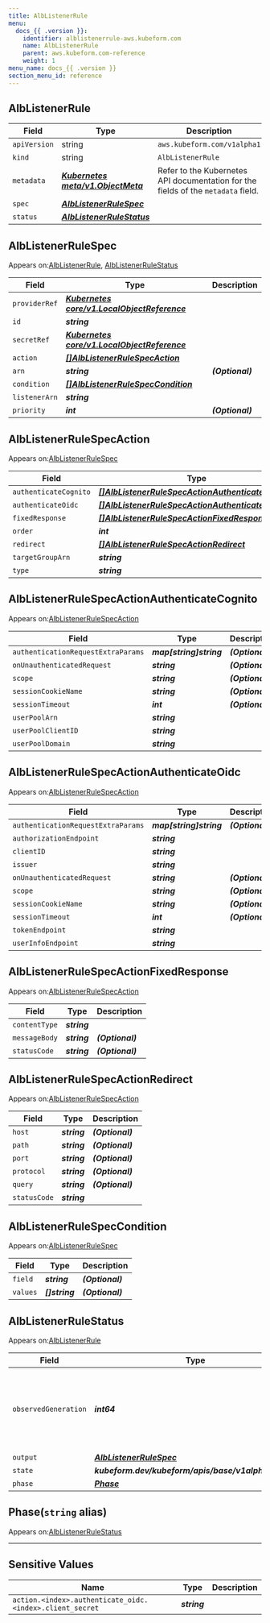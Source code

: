 ```yaml
---
title: AlbListenerRule
menu:
  docs_{{ .version }}:
    identifier: alblistenerrule-aws.kubeform.com
    name: AlbListenerRule
    parent: aws.kubeform.com-reference
    weight: 1
menu_name: docs_{{ .version }}
section_menu_id: reference
---
```


## AlbListenerRule
| Field | Type | Description |
| ------ | ----- | ----------- |
| `apiVersion` | string | `aws.kubeform.com/v1alpha1` |
|    `kind` | string | `AlbListenerRule` |
| `metadata` | ***[Kubernetes meta/v1.ObjectMeta](https://kubernetes.io/docs/reference/generated/kubernetes-api/v1.13/#objectmeta-v1-meta)***|Refer to the Kubernetes API documentation for the fields of the `metadata` field.|
| `spec` | ***[AlbListenerRuleSpec](#alblistenerrulespec)***||
| `status` | ***[AlbListenerRuleStatus](#alblistenerrulestatus)***||
## AlbListenerRuleSpec

Appears on:[AlbListenerRule](#alblistenerrule), [AlbListenerRuleStatus](#alblistenerrulestatus)

| Field | Type | Description |
| ------ | ----- | ----------- |
| `providerRef` | ***[Kubernetes core/v1.LocalObjectReference](https://kubernetes.io/docs/reference/generated/kubernetes-api/v1.13/#localobjectreference-v1-core)***||
| `id` | ***string***||
| `secretRef` | ***[Kubernetes core/v1.LocalObjectReference](https://kubernetes.io/docs/reference/generated/kubernetes-api/v1.13/#localobjectreference-v1-core)***||
| `action` | ***[[]AlbListenerRuleSpecAction](#alblistenerrulespecaction)***||
| `arn` | ***string***| ***(Optional)*** |
| `condition` | ***[[]AlbListenerRuleSpecCondition](#alblistenerrulespeccondition)***||
| `listenerArn` | ***string***||
| `priority` | ***int***| ***(Optional)*** |
## AlbListenerRuleSpecAction

Appears on:[AlbListenerRuleSpec](#alblistenerrulespec)

| Field | Type | Description |
| ------ | ----- | ----------- |
| `authenticateCognito` | ***[[]AlbListenerRuleSpecActionAuthenticateCognito](#alblistenerrulespecactionauthenticatecognito)***| ***(Optional)*** |
| `authenticateOidc` | ***[[]AlbListenerRuleSpecActionAuthenticateOidc](#alblistenerrulespecactionauthenticateoidc)***| ***(Optional)*** |
| `fixedResponse` | ***[[]AlbListenerRuleSpecActionFixedResponse](#alblistenerrulespecactionfixedresponse)***| ***(Optional)*** |
| `order` | ***int***| ***(Optional)*** |
| `redirect` | ***[[]AlbListenerRuleSpecActionRedirect](#alblistenerrulespecactionredirect)***| ***(Optional)*** |
| `targetGroupArn` | ***string***| ***(Optional)*** |
| `type` | ***string***||
## AlbListenerRuleSpecActionAuthenticateCognito

Appears on:[AlbListenerRuleSpecAction](#alblistenerrulespecaction)

| Field | Type | Description |
| ------ | ----- | ----------- |
| `authenticationRequestExtraParams` | ***map[string]string***| ***(Optional)*** |
| `onUnauthenticatedRequest` | ***string***| ***(Optional)*** |
| `scope` | ***string***| ***(Optional)*** |
| `sessionCookieName` | ***string***| ***(Optional)*** |
| `sessionTimeout` | ***int***| ***(Optional)*** |
| `userPoolArn` | ***string***||
| `userPoolClientID` | ***string***||
| `userPoolDomain` | ***string***||
## AlbListenerRuleSpecActionAuthenticateOidc

Appears on:[AlbListenerRuleSpecAction](#alblistenerrulespecaction)

| Field | Type | Description |
| ------ | ----- | ----------- |
| `authenticationRequestExtraParams` | ***map[string]string***| ***(Optional)*** |
| `authorizationEndpoint` | ***string***||
| `clientID` | ***string***||
| `issuer` | ***string***||
| `onUnauthenticatedRequest` | ***string***| ***(Optional)*** |
| `scope` | ***string***| ***(Optional)*** |
| `sessionCookieName` | ***string***| ***(Optional)*** |
| `sessionTimeout` | ***int***| ***(Optional)*** |
| `tokenEndpoint` | ***string***||
| `userInfoEndpoint` | ***string***||
## AlbListenerRuleSpecActionFixedResponse

Appears on:[AlbListenerRuleSpecAction](#alblistenerrulespecaction)

| Field | Type | Description |
| ------ | ----- | ----------- |
| `contentType` | ***string***||
| `messageBody` | ***string***| ***(Optional)*** |
| `statusCode` | ***string***| ***(Optional)*** |
## AlbListenerRuleSpecActionRedirect

Appears on:[AlbListenerRuleSpecAction](#alblistenerrulespecaction)

| Field | Type | Description |
| ------ | ----- | ----------- |
| `host` | ***string***| ***(Optional)*** |
| `path` | ***string***| ***(Optional)*** |
| `port` | ***string***| ***(Optional)*** |
| `protocol` | ***string***| ***(Optional)*** |
| `query` | ***string***| ***(Optional)*** |
| `statusCode` | ***string***||
## AlbListenerRuleSpecCondition

Appears on:[AlbListenerRuleSpec](#alblistenerrulespec)

| Field | Type | Description |
| ------ | ----- | ----------- |
| `field` | ***string***| ***(Optional)*** |
| `values` | ***[]string***| ***(Optional)*** |
## AlbListenerRuleStatus

Appears on:[AlbListenerRule](#alblistenerrule)

| Field | Type | Description |
| ------ | ----- | ----------- |
| `observedGeneration` | ***int64***| ***(Optional)*** Resource generation, which is updated on mutation by the API Server.|
| `output` | ***[AlbListenerRuleSpec](#alblistenerrulespec)***| ***(Optional)*** |
| `state` | ***kubeform.dev/kubeform/apis/base/v1alpha1.State***| ***(Optional)*** |
| `phase` | ***[Phase](#phase)***| ***(Optional)*** |
## Phase(`string` alias)

Appears on:[AlbListenerRuleStatus](#alblistenerrulestatus)

---
## Sensitive Values
| Name | Type | Description |
|------|------|-------------|
| `action.<index>.authenticate_oidc.<index>.client_secret` | ***string*** ||
